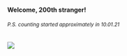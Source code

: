 #### Welcome, 200th stranger!

###### <sup>P.S. counting started approximately in 10.01.21</sup>

<img src="https://kraftwerk28.pp.ua/vcnt.png"></img>
